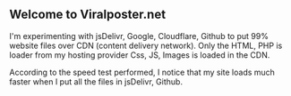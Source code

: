 ## Welcome to Viralposter.net
I'm experimenting with jsDelivr, Google, Cloudflare, Github to put 99% website files over CDN (content delivery network).
Only the HTML, PHP is loader from my hosting provider Css, JS, Images is loaded in the CDN.

According to the speed test performed, I notice that my site loads much faster when I put all the files in jsDelivr, Github.
